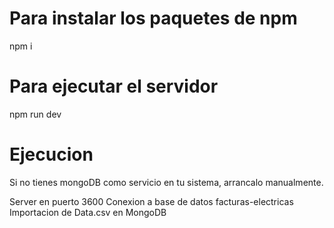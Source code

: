 # Para instalar los paquetes de npm
npm i

# Para ejecutar el servidor
npm run dev

# Ejecucion
Si no tienes mongoDB como servicio en tu sistema, arrancalo manualmente.

Server en puerto 3600
Conexion a base de datos facturas-electricas
Importacion de Data.csv en MongoDB